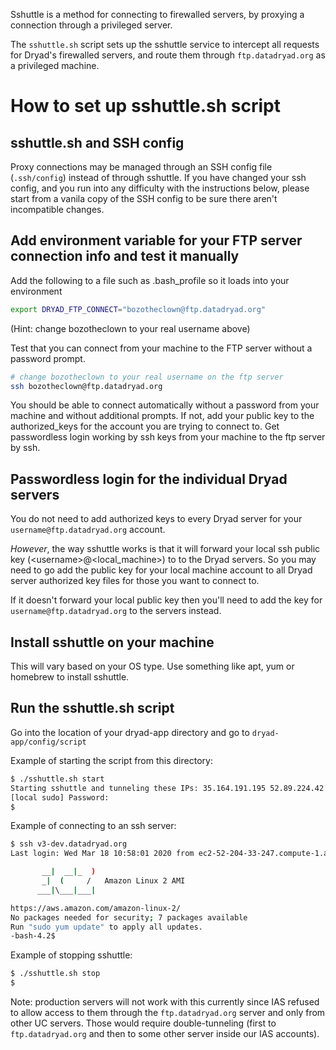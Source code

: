 
Sshuttle is a method for connecting to firewalled servers, by proxying a
connection through a privileged server.

The `sshuttle.sh` script sets up the sshuttle service to intercept all requests
for Dryad's firewalled servers, and route them through `ftp.datadryad.org` as a
privileged machine. 

# How to set up sshuttle.sh script

## sshuttle.sh and SSH config

Proxy connections may be managed through an SSH config file (`.ssh/config`)
instead of through sshuttle. If you have changed your ssh config, and you run
into any difficulty with the instructions below, please start from a vanila copy
of the SSH config to be sure there aren't incompatible changes.

## Add environment variable for your FTP server connection info and test it manually

Add the following to a file such as .bash_profile so it loads into your environment
```bash
export DRYAD_FTP_CONNECT="bozotheclown@ftp.datadryad.org"
```
(Hint: change bozotheclown to your real username above)

Test that you can connect from your machine to the FTP server without a password prompt.

```bash
# change bozotheclown to your real username on the ftp server
ssh bozotheclown@ftp.datadryad.org
```

You should be able to connect automatically without a password from your machine and without additional prompts.
If not, add your public key to the authorized_keys for the account you are trying to connect to. Get
passwordless login working by ssh keys from your machine to the ftp server by ssh.

## Passwordless login for the individual Dryad servers

You do not need to add authorized keys to every Dryad server for your `username@ftp.datadryad.org`
account.

*However*, the way sshuttle works is that it will forward your local ssh public key (\<username\>@\<local_machine\>) to
to the Dryad servers. So you may need to go add the public key for your local machine account to
all Dryad server authorized key files for those you want to connect to.

If it doesn't forward your local public key then you'll need to add the key for `username@ftp.datadryad.org` to the servers instead.

## Install sshuttle on your machine

This will vary based on your OS type. Use something like apt, yum or homebrew to install sshuttle.

## Run the sshuttle.sh script

Go into the location of your dryad-app directory and go to `dryad-app/config/script`

Example of starting the script from this directory:
```bash
$ ./sshuttle.sh start
Starting sshuttle and tunneling these IPs: 35.164.191.195 52.89.224.42 35.164.191.208 52.35.63.255 52.35.63.251 54.148.81.93 52.35.63.226 54.244.52.80 54.244.52.79 44.229.33.203 54.244.52.78
[local sudo] Password:
$
```

Example of connecting to an ssh server:
```bash
$ ssh v3-dev.datadryad.org
Last login: Wed Mar 18 10:58:01 2020 from ec2-52-204-33-247.compute-1.amazonaws.com

       __|  __|_  )
       _|  (     /   Amazon Linux 2 AMI
      ___|\___|___|

https://aws.amazon.com/amazon-linux-2/
No packages needed for security; 7 packages available
Run "sudo yum update" to apply all updates.
-bash-4.2$
```

Example of stopping sshuttle:
```bash
$ ./sshuttle.sh stop
$
```

Note: production servers will not work with this currently since IAS refused to allow access to
them through the `ftp.datadryad.org` server and only from other UC servers. Those would require
double-tunneling (first to `ftp.datadryad.org` and then to some other server inside our IAS accounts).
